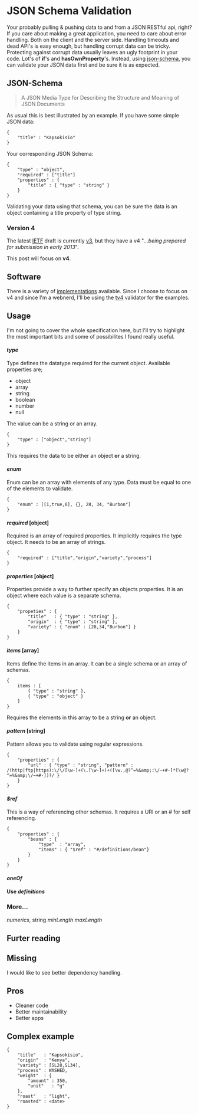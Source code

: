 # JSON Schema Validation

Your probably pulling & pushing data to and from a JSON RESTful api, right?  
If you care about making a great application, you need to care about error handling. Both on the client and the server side. Handling timeouts and dead API's is easy enough, but handling corrupt data can be tricky. Protecting against corrupt data usually leaves an ugly footprint in your code. Lot's of **if**'s and **hasOwnProperty**'s. Instead, using [json-schema](http://json-schema.org), you can validate your JSON data first and be sure it is as expected.

## JSON-Schema

>  A JSON Media Type for Describing the Structure and Meaning of JSON Documents

As usual this is best illustrated by an example. If you have some simple JSON data:

	{
		"title" : "Kapsokisio"
	}


Your corresponding JSON Schema:

	{
		"type" : "object",
		"required" : ["title"]
		"properties" : {
			"title" : { "type" : "string" } 
		}
	}

Validating your data using that schema, you can be sure the data is an object containing a title property of type string.

### Version 4

The latest [IETF](http://www.ieft.org) draft is currently [v3](http://tools.ietf.org/html/draft-zyp-json-schema-03), but they have a v4 "*…being prepared for submission in early 2013*".

This post will focus on **v4**.

## Software

There is a variety of [implementations](http://json-schema.org/implementations.html) available. Since I choose to focus on v4 and since I'm a webnerd, I'll be using the [tv4](https://github.com/geraintluff/tv4) validator for the examples.

## Usage

I'm not going to cover the whole specification here, but I'll try to highlight the most important bits and some of possibilites I found really useful.

#### *type*

Type defines the datatype required for the current object. Available properties are;

* object
* array
* string
* boolean
* number
* null

The value can be a string or an array.

	{
		"type" : ["object","string"]
	}

This requires the data to be either an object **or** a string.

#### *enum*

Enum can be an array with elements of any type. Data must be equal to one of the elements to validate.

	{
		"enum" : [[1,true,0], {}, 28, 34, "Burbon"]
	}

#### *required* [object]

Required is an array of required properties. It implicitly requires the type object. It needs to be an array of strings.

	{
		"required" : ["title","origin","variety","process"]
	}

#### *properties* [object]

Properties provide a way to further specify an objects properties. It is an object where each value is a separate schema.

	{
		"propeties" : {
			"title"   : { "type" : "string" },
			"origin"  : { "type" : "string" },
			"variety" : { "enum" : [28,34,"Burbon"] }
		}
	}

#### *items* [array]

Items define the items in an array. It can be a single schema or an array of schemas.

	{
		items : [
			{ "type" : "string" },
			{ "type" : "object" }
		]
	}
	
Requires the elements in this array to be a string **or** an object.

#### *pattern* [string]

Pattern allows you to validate using regular expressions.

	{
		"properties" : {
			"url" : { "type" : "string", "pattern" : /(http|ftp|https):\/\/[\w-]+(\.[\w-]+)+([\w.,@?^=%&amp;:\/~+#-]*[\w@?^=%&amp;\/~+#-])?/ }
		}
	}

#### *$ref*

This is a way of referencing other schemas. It requires a URI or an # for self referencing.

	{
		"properties" : {
			"beans" : {
				"type"  : "array",
				"items" : { "$ref" : "#/definitions/bean"}
    		}
    	}
    }

#### *oneOf*

#### Use *definitions*

### More…

*numerics*, string *minLength* *maxLength*

## Furter reading

## Missing

I would like to see better dependency handling.

## Pros

* Cleaner code
* Better maintainability
* Better apps

## Complex example

	{
		"title"   : "Kapsokisio",
		"origin"  : "Kenya",
		"variety" : [SL28,SL34],
		"process" : WASHED,
		"weight"  : { 
		    "amount" : 350, 
		    "unit"   : "g" 
		},
		"roast"   : "light",
		"roasted" : <date>
	}

